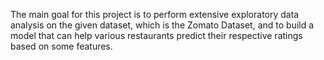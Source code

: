 The main goal for this project is to perform extensive exploratory data analysis on the given dataset, which is the Zomato Dataset, and to build a model that can help various restaurants predict their respective ratings based on some features.
